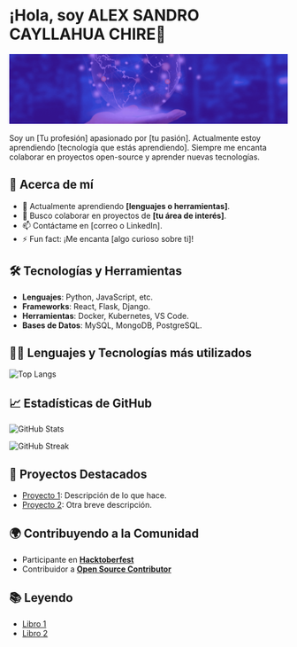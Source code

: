 # ¡Hola, soy ALEX SANDRO CAYLLAHUA CHIRE👋

![Cabecera](https://github.com/kair069/kair069/blob/main/Banner%20de%20LinkedIn%20Cabecera%20Empresa%20Tecnologia%20Corporativo%20Moderno.gif)

Soy un [Tu profesión] apasionado por [tu pasión]. Actualmente estoy aprendiendo [tecnología que estás aprendiendo]. Siempre me encanta colaborar en proyectos open-source y aprender nuevas tecnologías.

## 🚀 Acerca de mí
- 🌱 Actualmente aprendiendo **[lenguajes o herramientas]**.
- 👯 Busco colaborar en proyectos de **[tu área de interés]**.
- 📫 Contáctame en [correo o LinkedIn].
- ⚡ Fun fact: ¡Me encanta [algo curioso sobre ti]!

## 🛠️ Tecnologías y Herramientas

- **Lenguajes**: Python, JavaScript, etc.
- **Frameworks**: React, Flask, Django.
- **Herramientas**: Docker, Kubernetes, VS Code.
- **Bases de Datos**: MySQL, MongoDB, PostgreSQL.

## 🧑‍💻 Lenguajes y Tecnologías más utilizados

![Top Langs](https://github-readme-stats.vercel.app/api/top-langs/?username=kair069&layout=compact&theme=radical)


## 📈 Estadísticas de GitHub


![GitHub Stats](https://github-readme-stats.vercel.app/api?username=kair069&show_icons=true&hide_title=true&count_private=true&theme=radical)

![GitHub Streak](https://github-readme-streak-stats.herokuapp.com/?user=kair069&theme=radical)

## 🎯 Proyectos Destacados

- [Proyecto 1](https://github.com/tu-usuario/proyecto-1): Descripción de lo que hace.
- [Proyecto 2](https://github.com/tu-usuario/proyecto-2): Otra breve descripción.

## 🌍 Contribuyendo a la Comunidad

- Participante en **[Hacktoberfest](https://link)**
- Contribuidor a **[Open Source Contributor](https://link)**

## 📚 Leyendo

- [Libro 1](https://link)
- [Libro 2](https://link)
